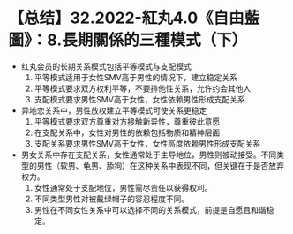 # 【总结】32.2022-紅丸4.0《自由藍圖》：8.長期關係的三種模式（下）

-   红丸会员的长期关系模式包括平等模式与支配模式
    1.  平等模式适用于女性SMV高于男性的情况下，建立稳定关系
    2.  平等模式要求双方权利平等，不要排他性关系，允许约会其他人
    3.  支配模式要求男性SMV高于女性，女性依赖男性形成支配关系
-   异地恋关系中，男性放权建立平等模式可使关系更稳定
    1.  平等模式要求双方尊重对方接触新异性，尊重彼此意愿
    2.  在支配关系中，女性对男性的依赖包括物质和精神层面
    3.  支配关系要求男性SMV高于女性，女性高度依赖男性形成支配关系
-   男女关系中存在支配关系，女性通常处于主导地位，男性则被动接受。不同类型的男性（软男、龟男、舔狗）在这种关系中表现不同，但关键在于是否放弃权力。
    1.  女性通常处于支配地位，男性需尽责任以获得权利。
    2.  不同类型男性对被戴绿帽子的容忍程度不同。
    3.  男性在不同女性关系中可以选择不同的关系模式，前提是自愿且和谐稳定。
